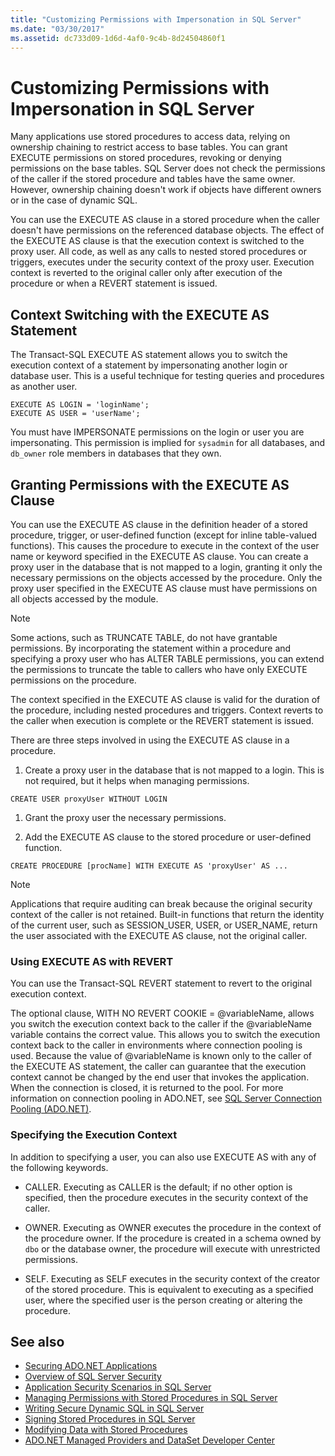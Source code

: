 ```yaml
---
title: "Customizing Permissions with Impersonation in SQL Server"
ms.date: "03/30/2017"
ms.assetid: dc733d09-1d6d-4af0-9c4b-8d24504860f1
---
```

# Customizing Permissions with Impersonation in SQL Server
Many applications use stored procedures to access data, relying on ownership chaining to restrict access to base tables. You can grant EXECUTE permissions on stored procedures, revoking or denying permissions on the base tables. SQL Server does not check the permissions of the caller if the stored procedure and tables have the same owner. However, ownership chaining doesn't work if objects have different owners or in the case of dynamic SQL.  
  
 You can use the EXECUTE AS clause in a stored procedure when the caller doesn't have permissions on the referenced database objects. The effect of the EXECUTE AS clause is that the execution context is switched to the proxy user. All code, as well as any calls to nested stored procedures or triggers, executes under the security context of the proxy user. Execution context is reverted to the original caller only after execution of the procedure or when a REVERT statement is issued.  
  
## Context Switching with the EXECUTE AS Statement  
 The Transact-SQL EXECUTE AS statement allows you to switch the execution context of a statement by impersonating another login or database user. This is a useful technique for testing queries and procedures as another user.  
  
```  
EXECUTE AS LOGIN = 'loginName';  
EXECUTE AS USER = 'userName';  
```  
  
 You must have IMPERSONATE permissions on the login or user you are impersonating. This permission is implied for `sysadmin` for all databases, and `db_owner` role members in databases that they own.  
  
## Granting Permissions with the EXECUTE AS Clause  
 You can use the EXECUTE AS clause in the definition header of a stored procedure, trigger, or user-defined function (except for inline table-valued functions). This causes the procedure to execute in the context of the user name or keyword specified in the EXECUTE AS clause. You can create a proxy user in the database that is not mapped to a login, granting it only the necessary permissions on the objects accessed by the procedure. Only the proxy user specified in the EXECUTE AS clause must have permissions on all objects accessed by the module.  
  
> [!NOTE]
>  Some actions, such as TRUNCATE TABLE, do not have grantable permissions. By incorporating the statement within a procedure and specifying a proxy user who has ALTER TABLE permissions, you can extend the permissions to truncate the table to callers who have only EXECUTE permissions on the procedure.  
  
 The context specified in the EXECUTE AS clause is valid for the duration of the procedure, including nested procedures and triggers. Context reverts to the caller when execution is complete or the REVERT statement is issued.  
  
 There are three steps involved in using the EXECUTE AS clause in a procedure.  
  
1.  Create a proxy user in the database that is not mapped to a login. This is not required, but it helps when managing permissions.  
  
```  
CREATE USER proxyUser WITHOUT LOGIN  
```  
  
1.  Grant the proxy user the necessary permissions.  
  
2.  Add the EXECUTE AS clause to the stored procedure or user-defined function.  
  
```  
CREATE PROCEDURE [procName] WITH EXECUTE AS 'proxyUser' AS ...  
```  
  
> [!NOTE]
>  Applications that require auditing can break because the original security context of the caller is not retained. Built-in functions that return the identity of the current user, such as SESSION_USER, USER, or USER_NAME, return the user associated with the EXECUTE AS clause, not the original caller.  
  
### Using EXECUTE AS with REVERT  
 You can use the Transact-SQL REVERT statement to revert to the original execution context.  
  
 The optional clause, WITH NO REVERT COOKIE = @variableName, allows you switch the execution context back to the caller if the @variableName variable contains the correct value. This allows you to switch the execution context back to the caller in environments where connection pooling is used. Because the value of @variableName is known only to the caller of the EXECUTE AS statement, the caller can guarantee that the execution context cannot be changed by the end user that invokes the application. When the connection is closed, it is returned to the pool. For more information on connection pooling in ADO.NET, see [SQL Server Connection Pooling (ADO.NET)](../../../../../docs/framework/data/adonet/sql-server-connection-pooling.md).  
  
### Specifying the Execution Context  
 In addition to specifying a user, you can also use EXECUTE AS with any of the following keywords.  
  
-   CALLER. Executing as CALLER is the default; if no other option is specified, then the procedure executes in the security context of the caller.  
  
-   OWNER. Executing as OWNER executes the procedure in the context of the procedure owner. If the procedure is created in a schema owned by `dbo` or the database owner, the procedure will execute with unrestricted permissions.  
  
-   SELF. Executing as SELF executes in the security context of the creator of the stored procedure. This is equivalent to executing as a specified user, where the specified user is the person creating or altering the procedure.  
  
## See also
- [Securing ADO.NET Applications](../../../../../docs/framework/data/adonet/securing-ado-net-applications.md)
- [Overview of SQL Server Security](../../../../../docs/framework/data/adonet/sql/overview-of-sql-server-security.md)
- [Application Security Scenarios in SQL Server](../../../../../docs/framework/data/adonet/sql/application-security-scenarios-in-sql-server.md)
- [Managing Permissions with Stored Procedures in SQL Server](../../../../../docs/framework/data/adonet/sql/managing-permissions-with-stored-procedures-in-sql-server.md)
- [Writing Secure Dynamic SQL in SQL Server](../../../../../docs/framework/data/adonet/sql/writing-secure-dynamic-sql-in-sql-server.md)
- [Signing Stored Procedures in SQL Server](../../../../../docs/framework/data/adonet/sql/signing-stored-procedures-in-sql-server.md)
- [Modifying Data with Stored Procedures](../../../../../docs/framework/data/adonet/modifying-data-with-stored-procedures.md)
- [ADO.NET Managed Providers and DataSet Developer Center](https://go.microsoft.com/fwlink/?LinkId=217917)
